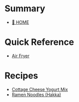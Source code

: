 # Summary

- [🏡 HOME](README.md)
# Quick Reference
- [Air Fryer](references/airfryer-configs.md)

# Recipes
 - [Cottage Cheese Yogurt Mix](recipes/cottage-cheese-yogurt-mix.md)
 - [Ramen Noodles (Hakka)](./recipes/ramen-noodles-hakka.md)